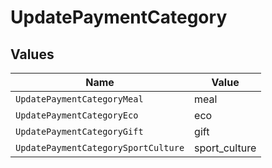 # UpdatePaymentCategory


## Values

| Name                                | Value                               |
| ----------------------------------- | ----------------------------------- |
| `UpdatePaymentCategoryMeal`         | meal                                |
| `UpdatePaymentCategoryEco`          | eco                                 |
| `UpdatePaymentCategoryGift`         | gift                                |
| `UpdatePaymentCategorySportCulture` | sport_culture                       |
